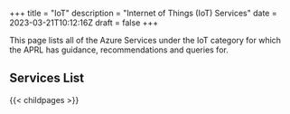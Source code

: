 +++
title = "IoT"
description = "Internet of Things (IoT) Services"
date = 2023-03-21T10:12:16Z
draft = false
+++

This page lists all of the Azure Services under the IoT category for which the APRL has guidance, recommendations and queries for.

## Services List

{{< childpages >}}
